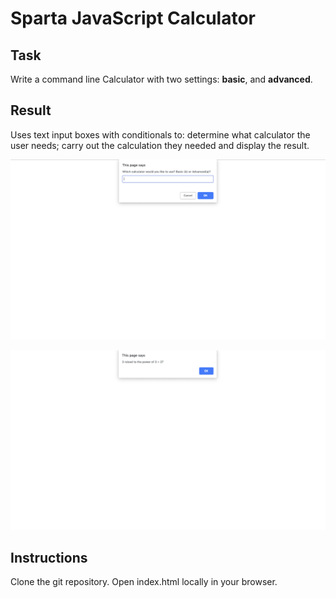 # Sparta JavaScript Calculator

## Task

Write a command line Calculator with two settings: __basic__, and __advanced__.

## Result

Uses text input boxes with conditionals to: determine what calculator the user needs; carry out the calculation they needed and display the result.

![Screenshot 1](assets/images/Calc1.png)

![Screenshot 2](assets/images/Calc2.png)

## Instructions

Clone the git repository. Open index.html locally in your browser.
